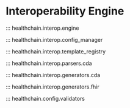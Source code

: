 # Interoperability Engine

::: healthchain.interop.engine

::: healthchain.interop.config_manager

::: healthchain.interop.template_registry

::: healthchain.interop.parsers.cda

::: healthchain.interop.generators.cda

::: healthchain.interop.generators.fhir

::: healthchain.config.validators
